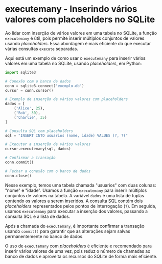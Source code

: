 # executemany - Inserindo vários valores com placeholders no SQLite

Ao lidar com inserção de vários valores em uma tabela no SQLite, a função `executemany` é útil, pois permite inserir múltiplos conjuntos de valores usando _placeholders_. Essa abordagem é mais eficiente do que executar várias consultas `execute` separadas.

Aqui está um exemplo de como usar o `executemany` para inserir vários valores em uma tabela no SQLite, usando _placeholders_, em Python:

```python
import sqlite3

# Conexão com o banco de dados
conn = sqlite3.connect('exemplo.db')
cursor = conn.cursor()

# Exemplo de inserção de vários valores com placeholders
dados = [
    ('Alice', 25),
    ('Bob', 30),
    ('Charlie', 35)
]

# Consulta SQL com placeholders
sql = "INSERT INTO usuarios (nome, idade) VALUES (?, ?)"

# Executar a inserção de vários valores
cursor.executemany(sql, dados)

# Confirmar a transação
conn.commit()

# Fechar a conexão com o banco de dados
conn.close()
```

Nesse exemplo, temos uma tabela chamada "usuarios" com duas colunas: "nome" e "idade". Usamos a função `executemany` para inserir múltiplos conjuntos de valores na tabela. A variável `dados` é uma lista de tuplas contendo os valores a serem inseridos. A consulta SQL contém dois _placeholders_ representados pelos pontos de interrogação (`?`). Em seguida, usamos `executemany` para executar a inserção dos valores, passando a consulta SQL e a lista de dados.

Após a chamada do `executemany`, é importante confirmar a transação usando `commit()` para garantir que as alterações sejam salvas permanentemente no banco de dados.

O uso de `executemany` com _placeholders_ é eficiente e recomendado para inserir vários valores de uma vez, pois reduz o número de chamadas ao banco de dados e aproveita os recursos do SQLite de forma mais eficiente.